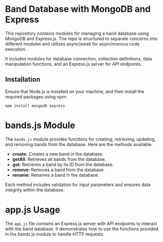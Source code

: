 # Band Database with MongoDB and Express

This repository contains modules for managing a band database using MongoDB and Express.js. 
The repo is structured to separate concerns into different modules and utilizes async/await for asynchronous code execution.

It includes modules for database connection, collection definitions, data manipulation functions, and an Express.js server for API endpoints.

## Installation

Ensure that Node.js is installed on your machine, and then install the required packages using npm:

`npm install mongodb express`
# bands.js Module

The `bands.js` module provides functions for creating, retrieving, updating, and removing bands from the database. Here are the methods available:

- **create:** Creates a new band in the database.
- **getAll:** Retrieves all bands from the database.
- **get:** Retrieves a band by its ID from the database.
- **remove:** Removes a band from the database.
- **rename:** Renames a band in the database.

Each method includes validation for input parameters and ensures data integrity within the database.
# app.js Usage
The `app.js` file contains an Express.js server with API endpoints to interact with the band database. It demonstrates how to use the functions provided in the bands.js module to handle HTTP requests.
